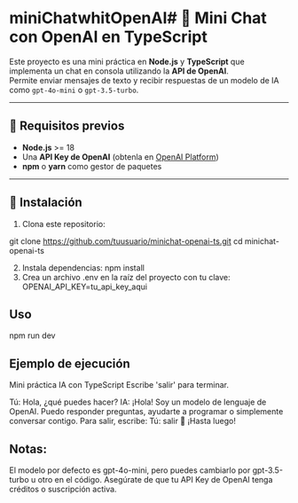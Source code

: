 # miniChatwhitOpenAI# 💬 Mini Chat con OpenAI en TypeScript

Este proyecto es una mini práctica en **Node.js** y **TypeScript** que implementa un chat en consola utilizando la **API de OpenAI**.  
Permite enviar mensajes de texto y recibir respuestas de un modelo de IA como `gpt-4o-mini` o `gpt-3.5-turbo`.

---

## 📌 Requisitos previos

- **Node.js** >= 18  
- Una **API Key de OpenAI** (obtenla en [OpenAI Platform](https://platform.openai.com/))  
- **npm** o **yarn** como gestor de paquetes  

---

## 📂 Instalación

1. Clona este repositorio:

git clone https://github.com/tuusuario/minichat-openai-ts.git
cd minichat-openai-ts

2. Instala dependencias:
npm install
3. Crea un archivo .env en la raíz del proyecto con tu clave:
OPENAI_API_KEY=tu_api_key_aqui

## Uso
npm run dev

## Ejemplo de ejecución
 Mini práctica IA con TypeScript
Escribe 'salir' para terminar.

Tú: Hola, ¿qué puedes hacer?
IA: ¡Hola! Soy un modelo de lenguaje de OpenAI. Puedo responder preguntas, ayudarte a programar o simplemente conversar contigo.
Para salir, escribe:
Tú: salir
👋 ¡Hasta luego!

## Notas:
El modelo por defecto es gpt-4o-mini, pero puedes cambiarlo por gpt-3.5-turbo u otro en el código.
Asegúrate de que tu API Key de OpenAI tenga créditos o suscripción activa.
